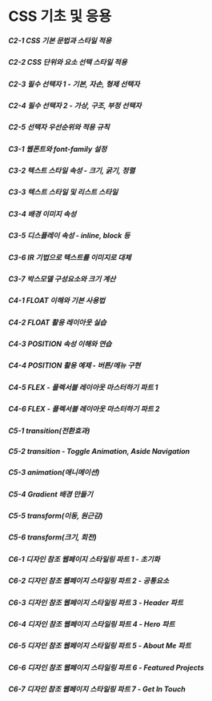 # CSS 기초 및 응용
##### C2-1	CSS 기본 문법과 스타일 적용
##### C2-2	CSS 단위와 요소 선택 스타일 적용
##### C2-3	필수 선택자 1 - 기본, 자손, 형제 선택자
##### C2-4	필수 선택자 2 - 가상, 구조, 부정 선택자
##### C2-5	선택자 우선순위와 적용 규칙
##### C3-1	웹폰트와 font-family 설정
##### C3-2	텍스트 스타일 속성 - 크기, 굵기, 정렬
##### C3-3	텍스트 스타일 및 리스트 스타일 
##### C3-4	배경 이미지 속성
##### C3-5	디스플레이 속성 - inline, block 등
##### C3-6	IR 기법으로 텍스트를 이미지로 대체
##### C3-7	박스모델 구성요소와 크기 계산
##### C4-1	FLOAT 이해와 기본 사용법
##### C4-2	FLOAT 활용 레이아웃 실습
##### C4-3	POSITION 속성 이해와 연습
##### C4-4	POSITION 활용 예제 - 버튼/메뉴 구현
##### C4-5	FLEX - 플렉서블 레이아웃 마스터하기 파트 1
##### C4-6	FLEX - 플렉서블 레이아웃 마스터하기 파트 2
##### C5-1	transition(전환효과)
##### C5-2	transition - Toggle Animation, Aside Navigation
##### C5-3	animation(애니메이션)
##### C5-4	Gradient 배경 만들기
##### C5-5	transform(이동, 원근감)
##### C5-6	transform(크기, 회전)
##### C6-1	디자인 참조 웹페이지 스타일링 파트 1 - 초기화
##### C6-2	디자인 참조 웹페이지 스타일링 파트 2 - 공통요소
##### C6-3	디자인 참조 웹페이지 스타일링 파트 3 - Header 파트
##### C6-4	디자인 참조 웹페이지 스타일링 파트 4 - Hero 파트
##### C6-5	디자인 참조 웹페이지 스타일링 파트 5 - About Me 파트
##### C6-6	디자인 참조 웹페이지 스타일링 파트 6 - Featured Projects
##### C6-7	디자인 참조 웹페이지 스타일링 파트 7 - Get In Touch